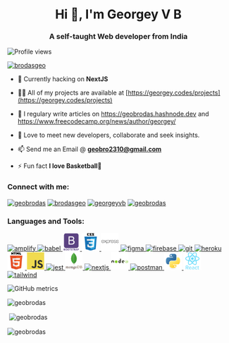 <h1 align="center">Hi 👋, I'm Georgey V B</h1>
<h3 align="center">A self-taught Web developer from India</h3>

![Profile views](https://gpvc.arturio.dev/geobrodas)

<p align="left"> <a href="https://twitter.com/brodasgeo" target="blank"><img src="https://img.shields.io/twitter/follow/brodasgeo?logo=twitter&style=for-the-badge" alt="brodasgeo" /></a> </p>

- 🌱 Currently hacking on **NextJS**

- 👨‍💻 All of my projects are available at [https://georgey.codes/projects](https://georgey.codes/projects)

- 📝 I regulary write articles on https://geobrodas.hashnode.dev and https://www.freecodecamp.org/news/author/georgey/

- 💬 Love to meet new developers, collaborate and seek insights.

- 📫 Send me an Email @ **geobro2310@gmail.com**

- ⚡ Fun fact **I love Basketball🏀**

<h3 align="left">Connect with me:</h3>
<p align="left">
<a href="https://dev.to/geobrodas" target="blank"><img align="center" src="https://cdn.jsdelivr.net/npm/simple-icons@3.0.1/icons/dev-dot-to.svg" alt="geobrodas" height="30" width="40" /></a>
<a href="https://twitter.com/brodasgeo" target="blank"><img align="center" src="https://raw.githubusercontent.com/rahuldkjain/github-profile-readme-generator/master/src/images/icons/Social/twitter.svg" alt="brodasgeo" height="30" width="40" /></a>
<a href="https://linkedin.com/in/georgeyvb" target="blank"><img align="center" src="https://raw.githubusercontent.com/rahuldkjain/github-profile-readme-generator/master/src/images/icons/Social/linked-in-alt.svg" alt="georgeyvb" height="30" width="40" /></a>
<a href="https://dribbble.com/geobrodas" target="blank"><img align="center" src="https://raw.githubusercontent.com/rahuldkjain/github-profile-readme-generator/master/src/images/icons/Social/dribbble.svg" alt="geobrodas" height="30" width="40" /></a>
</p>

<h3 align="left">Languages and Tools:</h3>
<p align="left"> <a href="https://aws.amazon.com/amplify/" target="_blank"> <img src="https://docs.amplify.aws/assets/logo-dark.svg" alt="amplify" width="40" height="40"/> </a> <a href="https://babeljs.io/" target="_blank"> <img src="https://www.vectorlogo.zone/logos/babeljs/babeljs-icon.svg" alt="babel" width="40" height="40"/> </a> <a href="https://getbootstrap.com" target="_blank"> <img src="https://raw.githubusercontent.com/devicons/devicon/master/icons/bootstrap/bootstrap-plain-wordmark.svg" alt="bootstrap" width="40" height="40"/> </a> <a href="https://www.w3schools.com/css/" target="_blank"> <img src="https://raw.githubusercontent.com/devicons/devicon/master/icons/css3/css3-original-wordmark.svg" alt="css3" width="40" height="40"/> </a> <a href="https://expressjs.com" target="_blank"> <img src="https://raw.githubusercontent.com/devicons/devicon/master/icons/express/express-original-wordmark.svg" alt="express" width="40" height="40"/> </a> <a href="https://www.figma.com/" target="_blank"> <img src="https://www.vectorlogo.zone/logos/figma/figma-icon.svg" alt="figma" width="40" height="40"/> </a> <a href="https://firebase.google.com/" target="_blank"> <img src="https://www.vectorlogo.zone/logos/firebase/firebase-icon.svg" alt="firebase" width="40" height="40"/> </a> <a href="https://git-scm.com/" target="_blank"> <img src="https://www.vectorlogo.zone/logos/git-scm/git-scm-icon.svg" alt="git" width="40" height="40"/> </a> <a href="https://heroku.com" target="_blank"> <img src="https://www.vectorlogo.zone/logos/heroku/heroku-icon.svg" alt="heroku" width="40" height="40"/> </a> <a href="https://www.w3.org/html/" target="_blank"> <img src="https://raw.githubusercontent.com/devicons/devicon/master/icons/html5/html5-original-wordmark.svg" alt="html5" width="40" height="40"/> </a> <a href="https://developer.mozilla.org/en-US/docs/Web/JavaScript" target="_blank"> <img src="https://raw.githubusercontent.com/devicons/devicon/master/icons/javascript/javascript-original.svg" alt="javascript" width="40" height="40"/> </a> <a href="https://jestjs.io" target="_blank"> <img src="https://www.vectorlogo.zone/logos/jestjsio/jestjsio-icon.svg" alt="jest" width="40" height="40"/> </a> <a href="https://www.mongodb.com/" target="_blank"> <img src="https://raw.githubusercontent.com/devicons/devicon/master/icons/mongodb/mongodb-original-wordmark.svg" alt="mongodb" width="40" height="40"/> </a> <a href="https://nextjs.org/" target="_blank"> <img src="https://cdn.worldvectorlogo.com/logos/nextjs-3.svg" alt="nextjs" width="40" height="40"/> </a> <a href="https://nodejs.org" target="_blank"> <img src="https://raw.githubusercontent.com/devicons/devicon/master/icons/nodejs/nodejs-original-wordmark.svg" alt="nodejs" width="40" height="40"/> </a> <a href="https://postman.com" target="_blank"> <img src="https://www.vectorlogo.zone/logos/getpostman/getpostman-icon.svg" alt="postman" width="40" height="40"/> </a> <a href="https://www.python.org" target="_blank"> <img src="https://raw.githubusercontent.com/devicons/devicon/master/icons/python/python-original.svg" alt="python" width="40" height="40"/> </a> <a href="https://reactjs.org/" target="_blank"> <img src="https://raw.githubusercontent.com/devicons/devicon/master/icons/react/react-original-wordmark.svg" alt="react" width="40" height="40"/> </a> <a href="https://tailwindcss.com/" target="_blank"> <img src="https://www.vectorlogo.zone/logos/tailwindcss/tailwindcss-icon.svg" alt="tailwind" width="40" height="40"/> </a> </p>

![GitHub metrics](https://metrics.lecoq.io/geobrodas) 

<p><img align="center" src="https://github-readme-stats.vercel.app/api/top-langs?username=geobrodas&show_icons=true&locale=en&layout=compact&theme=radical" alt="geobrodas" /></p>

<p>&nbsp;<img align="center" src="https://github-readme-stats.vercel.app/api?username=geobrodas&show_icons=true&locale=en&theme=radical" alt="geobrodas" /></p>

<p><img align="center" src="https://github-readme-streak-stats.herokuapp.com/?user=geobrodas&theme=radical" alt="geobrodas" /></p>
